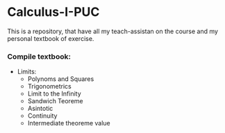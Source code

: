 # Calculus-I-PUC
This is a repository, that have all my teach-assistan on the course and my personal textbook of exercise.


### Compile textbook:

 - Limits:
    - Polynoms and Squares
    - Trigonometrics
    - Limit to the Infinity
    - Sandwich Teoreme
    - Asintotic
    - Continuity
    - Intermediate theoreme value
    
